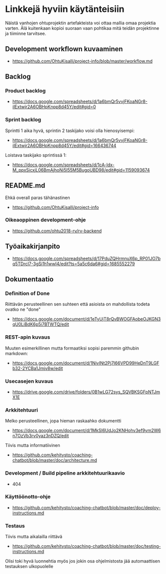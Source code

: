 # Linkkejä hyviin käytänteisiin

Näistä vanhojen ohtuprojektin artefakteista voi ottaa mallia omaa projektia varten. Älä kuitenkaan kopioi suoraan vaan pohtikaa mitä teidän projektinne ja tiiminne tarvitsee. 

## Development workflown kuvaaminen

- https://github.com/OhtuKisalli/project-info/blob/master/workflow.md

## Backlog

### Product backlog

- https://docs.google.com/spreadsheets/d/1a6bmQr5vvjFKoaNGr8-ilExtwjr2A6OBHpKnpp8d45Y/edit#gid=0

### Sprint backlog

Sprintti 1 aika hyvä, sprintin 2 taskijako voisi olla hienosyisempi:
- https://docs.google.com/spreadsheets/d/1a6bmQr5vvjFKoaNGr8-ilExtwjr2A6OBHpKnpp8d45Y/edit#gid=166436744

Loistava taskijako sprintissä 1:
- https://docs.google.com/spreadsheets/d/1cA-ldx-M_ppxSicxjL06BmAjhoNi5I55M5BugoUBD98/edit#gid=1159093674

## README.md

Ehkä overall paras tähänastinen 
- https://github.com/OhtuKisalli/project-info

### Oikeaoppinen development-ohje 

- https://github.com/ohtu2018-rv/rv-backend

## Työaikakirjanpito

- https://docs.google.com/spreadsheets/d/17PduZQHrmnuX6p_RP01JO7bq5TDrcI7-3gSi1h1wwI4/edit?ts=5a5c6da6#gid=1685552279

## Dokumentaatio

### Definition of Done

Riittävän perusteellinen sen suhteen että asioista on mahdollista todeta ovatko ne "done"
- https://docs.google.com/document/d/1eTyUjT8rQvBWOGFAobeOJKGN3qU0LiBdK6p5i7BTWTQ/edit

### REST-apin kuvaus

Muuten esimerkillinen mutta formaatiksi sopisi paremmin githubin markdown:
- https://docs.google.com/document/d/1NivINt2Pj7I66VPD99HeDnT9LGFb32-2YCBa1Jmjv8w/edit

### Usecasejen kuvaus

- https://drive.google.com/drive/folders/0B1wLG72sys_SQVBKSGFpNTJmX1E

### Arkkitehtuuri

Melko perusteellinen, jopa hieman raskaahko dokumentti
- https://docs.google.com/document/d/1MkSI6UdJo2KNHohv3ef9ym2W6n7OzVb3rv0yaz3nDZQ/edit

Tiivis mutta informatiivinen
- https://github.com/kehitysto/coaching-chatbot/blob/master/doc/architecture.md

### Development / Build pipeline arkkitehtuurikaavio

- 404

### Käyttöönotto-ohje

- https://github.com/kehitysto/coaching-chatbot/blob/master/doc/deploy-instructions.md

### Testaus

Tiivis mutta aikalailla riittävä
- https://github.com/kehitysto/coaching-chatbot/blob/master/doc/testing-instructions.md

Olisi toki hyvä luonnehtia myös jos jokin osa ohjelmistosta jää automaattisen testauksen ulkopuolelle
